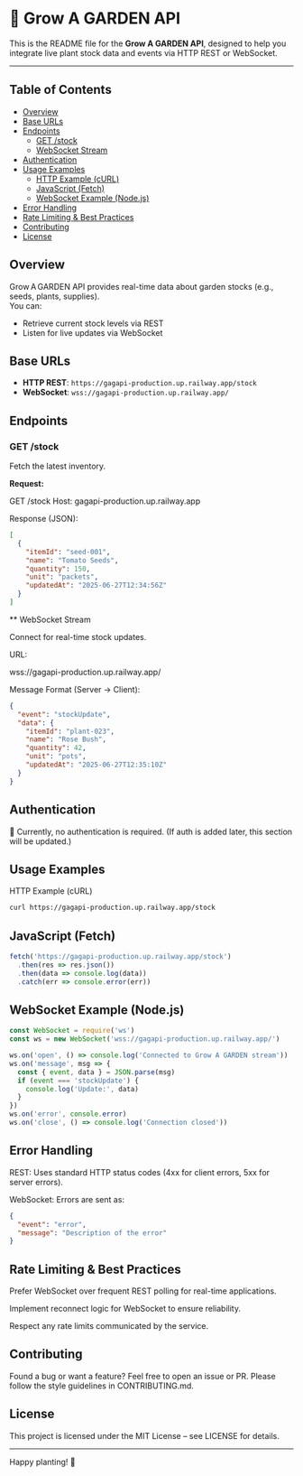 # 🌱 Grow A GARDEN API

This is the README file for the **Grow A GARDEN API**, designed to help you integrate live plant stock data and events via HTTP REST or WebSocket.

---

## Table of Contents

- [Overview](#overview)  
- [Base URLs](#base-urls)  
- [Endpoints](#endpoints)  
  - [GET /stock](#get-stock)  
  - [WebSocket Stream](#websocket-stream)  
- [Authentication](#authentication)  
- [Usage Examples](#usage-examples)  
  - [HTTP Example (cURL)](#http-example-curl)  
  - [JavaScript (Fetch)](#javascript-fetch)  
  - [WebSocket Example (Node.js)](#websocket-example-nodejs)  
- [Error Handling](#error-handling)  
- [Rate Limiting & Best Practices](#rate-limiting--best-practices)  
- [Contributing](#contributing)  
- [License](#license)


## Overview

Grow A GARDEN API provides real-time data about garden stocks (e.g., seeds, plants, supplies).  
You can:

- Retrieve current stock levels via REST  
- Listen for live updates via WebSocket  


## Base URLs

- **HTTP REST**: `https://gagapi-production.up.railway.app/stock`  
- **WebSocket**: `wss://gagapi-production.up.railway.app/`  


## Endpoints

### GET /stock

Fetch the latest inventory.

**Request:**  

GET /stock
Host: gagapi-production.up.railway.app

Response (JSON):
```json
[
  {
    "itemId": "seed-001",
    "name": "Tomato Seeds",
    "quantity": 150,
    "unit": "packets",
    "updatedAt": "2025-06-27T12:34:56Z"
  }
]
```

** WebSocket Stream

Connect for real-time stock updates.

URL:

wss://gagapi-production.up.railway.app/

Message Format (Server → Client):
```json
{
  "event": "stockUpdate",
  "data": {
    "itemId": "plant-023",
    "name": "Rose Bush",
    "quantity": 42,
    "unit": "pots",
    "updatedAt": "2025-06-27T12:35:10Z"
  }
}
```

## Authentication

🔐 Currently, no authentication is required.
(If auth is added later, this section will be updated.)


## Usage Examples

HTTP Example (cURL)
```bash
curl https://gagapi-production.up.railway.app/stock
```
## JavaScript (Fetch)
```js
fetch('https://gagapi-production.up.railway.app/stock')
  .then(res => res.json())
  .then(data => console.log(data))
  .catch(err => console.error(err))
```
## WebSocket Example (Node.js)
```js
const WebSocket = require('ws')
const ws = new WebSocket('wss://gagapi-production.up.railway.app/')

ws.on('open', () => console.log('Connected to Grow A GARDEN stream'))
ws.on('message', msg => {
  const { event, data } = JSON.parse(msg)
  if (event === 'stockUpdate') {
    console.log('Update:', data)
  }
})
ws.on('error', console.error)
ws.on('close', () => console.log('Connection closed'))
```

## Error Handling

REST: Uses standard HTTP status codes (4xx for client errors, 5xx for server errors).

WebSocket: Errors are sent as:
```json
{
  "event": "error",
  "message": "Description of the error"
}
```

## Rate Limiting & Best Practices

Prefer WebSocket over frequent REST polling for real-time applications.

Implement reconnect logic for WebSocket to ensure reliability.

Respect any rate limits communicated by the service.


## Contributing

Found a bug or want a feature?
Feel free to open an issue or PR.
Please follow the style guidelines in CONTRIBUTING.md.


## License

This project is licensed under the MIT License – see LICENSE for details.


---

Happy planting! 🌼



